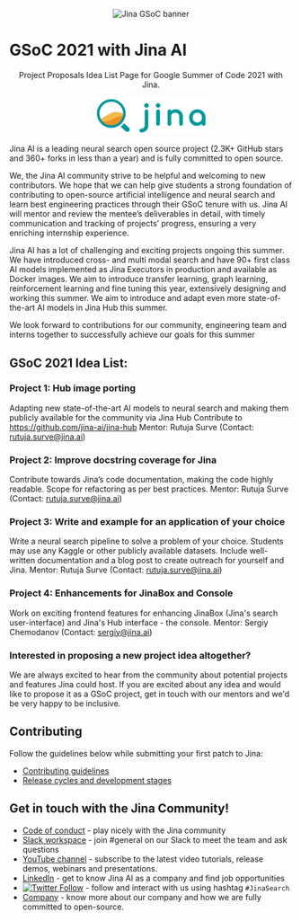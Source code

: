 <p align="center">
<img src="https://github.com/jina-ai/GSoC/blob/main/.github/gsoc.png?raw=true" alt="Jina GSoC banner" width="300px" height="300px">
</p>

# GSoC 2021 with Jina AI
<p align="center">
Project Proposals Idea List Page for Google Summer of Code 2021 with Jina.
</p>
<p align="center">
<img src="https://github.com/jina-ai/jina/blob/master/.github/logo-only.gif?raw=true" alt="Jina banner" width="200px">
</p>

Jina AI is a leading neural search open source project (2.3K+ GitHub stars and 360+ forks in less than a year) and is fully committed to open source.

We, the Jina AI community strive to be helpful and welcoming to new contributors. We hope that we can help give students a strong foundation of contributing to open-source artificial intelligence and neural search and learn best engineering practices through their GSoC tenure with us.
Jina AI will mentor and review the mentee’s deliverables in detail, with timely communication and tracking of projects’ progress, ensuring a very enriching internship experience.

Jina AI has a lot of challenging and exciting projects ongoing this summer.
We have introduced cross- and multi modal search and have 90+ first class AI models implemented as Jina Executors in production and available as Docker images.
We aim to introduce transfer learning, graph learning, reinforcement learning and fine tuning this year, extensively designing and working this summer.
We aim to introduce and adapt even more state-of-the-art AI models in Jina Hub this summer.

We look forward to contributions for our community, engineering team and interns together to successfully achieve our goals for this summer 

## GSoC 2021 Idea List:

### Project 1: Hub image porting
Adapting new state-of-the-art AI models to neural search and making them publicly available for the community via Jina Hub
Contribute to https://github.com/jina-ai/jina-hub
Mentor:  Rutuja Surve (Contact: rutuja.surve@jina.ai)

### Project 2: Improve docstring coverage for Jina
Contribute towards Jina’s code documentation, making the code highly readable.
Scope for refactoring as per best practices.
Mentor: Rutuja Surve (Contact: rutuja.surve@jina.ai)

### Project 3: Write and example for an application of your choice 
Write a neural search pipeline to solve a problem of your choice.
Students may use any Kaggle or other publicly available datasets.
Include well-written documentation and a blog post to create outreach for yourself and Jina.
Mentor: Rutuja Surve (Contact: rutuja.surve@jina.ai)

### Project 4:  Enhancements for JinaBox and Console
Work on exciting frontend features for enhancing JinaBox (Jina's search user-interface) and Jina's Hub interface - the console.
Mentor: Sergiy Chemodanov (Contact: sergiy@jina.ai)


### Interested in proposing a new project idea altogether?
We are always excited to hear from the community about potential projects and features Jina could host. If you are excited about any idea and would like to
propose it as a GSoC project, get in touch with our mentors and we'd be very happy to be inclusive.

## Contributing

Follow the guidelines below while submitting your first patch to Jina:

- [Contributing guidelines](CONTRIBUTING.md)
- [Release cycles and development stages](RELEASE.md)

## Get in touch with the Jina Community!

- [Code of conduct](https://github.com/jina-ai/jina/blob/master/.github/CODE_OF_CONDUCT.md) - play nicely with the Jina community
- [Slack workspace](https://slack.jina.ai) - join #general on our Slack to meet the team and ask questions
- [YouTube channel](https://youtube.com/c/jina-ai) - subscribe to the latest video tutorials, release demos, webinars and presentations.
- [LinkedIn](https://www.linkedin.com/company/jinaai/) - get to know Jina AI as a company and find job opportunities
- [![Twitter Follow](https://img.shields.io/twitter/follow/JinaAI_?label=Follow%20%40JinaAI_&style=social)](https://twitter.com/JinaAI_) - follow and interact with us using hashtag `#JinaSearch`
- [Company](https://jina.ai) - know more about our company and how we are fully committed to open-source.
